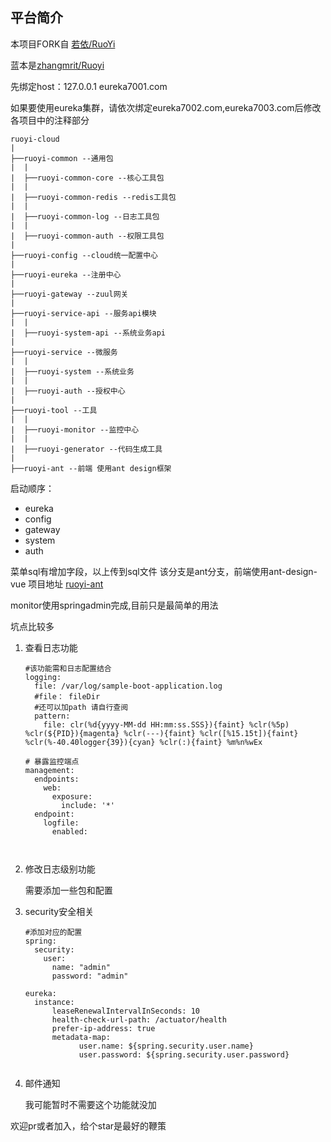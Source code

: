## 平台简介

本项目FORK自  [若依/RuoYi](https://gitee.com/y_project/RuoYi)

蓝本是[zhangmrit/Ruoyi](https://gitee.com/zhangmrit/RuoYi)

先绑定host：127.0.0.1 eureka7001.com

如果要使用eureka集群，请依次绑定eureka7002.com,eureka7003.com后修改各项目中的注释部分

```
ruoyi-cloud
|
├──ruoyi-common --通用包
|  |
|  ├──ruoyi-common-core --核心工具包
|  |
|  ├──ruoyi-common-redis --redis工具包
|  |
|  ├──ruoyi-common-log --日志工具包
|  |
|  ├──ruoyi-common-auth --权限工具包
|
├──ruoyi-config --cloud统一配置中心
|
├──ruoyi-eureka --注册中心
|
├──ruoyi-gateway --zuul网关
|
├──ruoyi-service-api --服务api模块
|  |
|  ├──ruoyi-system-api --系统业务api
|
├──ruoyi-service --微服务
|  |
|  ├──ruoyi-system --系统业务
|  |
|  ├──ruoyi-auth --授权中心
|
├──ruoyi-tool --工具
|  |
|  ├──ruoyi-monitor --监控中心
|  |
|  ├──ruoyi-generator --代码生成工具
|
├──ruoyi-ant --前端 使用ant design框架

```





启动顺序：
- eureka
- config
- gateway
- system
- auth

菜单sql有增加字段，以上传到sql文件
该分支是ant分支，前端使用ant-design-vue 项目地址 [ruoyi-ant](https://gitee.com/zhangmrit/ruoyi-ant)

monitor使用springadmin完成,目前只是最简单的用法

坑点比较多

1. 查看日志功能

   ```
   #该功能需和日志配置结合
   logging:
     file: /var/log/sample-boot-application.log
     #file： fileDir
     #还可以加path 请自行查阅
     pattern:
       file: clr(%d{yyyy-MM-dd HH:mm:ss.SSS}){faint} %clr(%5p) %clr(${PID}){magenta} %clr(---){faint} %clr([%15.15t]){faint} %clr(%-40.40logger{39}){cyan} %clr(:){faint} %m%n%wEx
       
   # 暴露监控端点
   management:
     endpoints:
       web:
         exposure:
           include: '*'
     endpoint:
       logfile:
         enabled:      
       
       
   ```

2. 修改日志级别功能

   需要添加一些包和配置

3. security安全相关

   ```
   #添加对应的配置
   spring:
     security:
       user:
         name: "admin"
         password: "admin"
   
   eureka:
     instance:
         leaseRenewalIntervalInSeconds: 10
         health-check-url-path: /actuator/health
         prefer-ip-address: true
         metadata-map:
               user.name: ${spring.security.user.name}
               user.password: ${spring.security.user.password}
               
   ```

4. 邮件通知

   我可能暂时不需要这个功能就没加

   



欢迎pr或者加入，给个star是最好的鞭策

